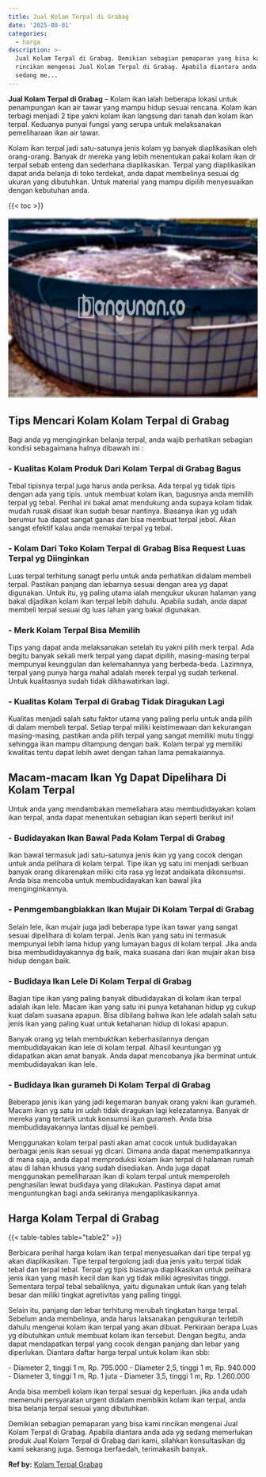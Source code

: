 ```yaml
---
title: Jual Kolam Terpal di Grabag
date: '2025-08-01'
categories:
  - harga
description: >-
  Jual Kolam Terpal di Grabag. Demikian sebagian pemaparan yang bisa kami
  rincikan mengenai Jual Kolam Terpal di Grabag. Apabila diantara anda ada yg
  sedang me...
---
```


**Jual Kolam Terpal di Grabag** – Kolam ikan ialah beberapa lokasi untuk penampungan ikan air tawar yang mampu hidup sesuai rencana. Kolam ikan terbagi menjadi 2 tipe yakni kolam ikan langsung dari tanah dan kolam ikan terpal. Keduanya punyai fungsi yang serupa untuk melaksanakan pemeliharaan ikan air tawar.

Kolam ikan terpal jadi satu-satunya jenis kolam yg banyak diaplikasikan oleh orang-orang. Banyak dr mereka yang lebih menentukan pakai kolam ikan dr terpal sebab enteng dan sederhana diaplikasikan. Terpal yang diaplikasikan dapat anda belanja di toko terdekat, anda dapat membelinya sesuai dg ukuran yang dibutuhkan. Untuk material yang mampu dipilih menyesuaikan dengan kebutuhan anda.

{{< toc >}}

![Jual Kolam Terpal di Grabag](/images/jual-kolam-terpal-53.png)

## Tips Mencari Kolam Kolam Terpal di Grabag

Bagi anda yg menginginkan belanja terpal, anda wajib perhatikan sebagian kondisi sebagaimana halnya dibawah ini :

### \- Kualitas Kolam Produk Dari Kolam Terpal di Grabag Bagus

Tebal tipisnya terpal juga harus anda periksa. Ada terpal yg tidak tipis dengan ada yang tipis. untuk membuat kolam ikan, bagusnya anda memilih terpal yg tebal. Perihal ini bakal amat mendukung anda supaya kolam tidak mudah rusak disaat ikan sudah besar nantinya. Biasanya ikan yg udah berumur tua dapat sangat ganas dan bisa membuat terpal jebol. Akan sangat efektif kalau anda memakai terpal yg tebal.

### \- Kolam Dari Toko Kolam Terpal di Grabag Bisa Request Luas Terpal yg Diinginkan

Luas terpal terhitung sanagt perlu untuk anda perhatikan didalam membeli terpal. Pastikan panjang dan lebarnya sesuai dengan area yg dapat digunakan. Untuk itu, yg paling utama ialah mengukur ukuran halaman yang bakal dijadikan kolam ikan terpal lebih dahulu. Apabila sudah, anda dapat membeli terpal sesuai dg luas lahan yang bakal digunakan.

### \- Merk Kolam Terpal Bisa Memilih

Tips yang dapat anda melaksanakan setelah itu yakni pilih merk terpal. Ada begitu banyak sekali merk terpal yang dapat dipilih, masing-masing terpal mempunyai keunggulan dan kelemahannya yang berbeda-beda. Lazimnya, terpal yang punya harga mahal adalah merek terpal yg sudah terkenal. Untuk kualitasnya sudah tidak dikhawatirkan lagi.

### \- Kualitas Kolam Terpal di Grabag Tidak Diragukan Lagi

Kualitas menjadi salah satu faktor utama yang paling perlu untuk anda pilih di dalam membeli terpal. Setiap terpal miliki keistimewaan dan kekurangan masing-masing, pastikan anda pilih terpal yang sangat memiliki mutu tinggi sehingga ikan mampu ditampung dengan baik. Kolam terpal yg memiliki kwalitas tentu dapat lebih awet dengan tahan lama pemakaiannya.

## Macam-macam Ikan Yg Dapat Dipelihara Di Kolam Terpal

Untuk anda yang mendambakan memeliahara atau membudidayakan kolam ikan terpal, anda dapat menentukan sebagian ikan seperti berikut ini!

### \- Budidayakan Ikan Bawal Pada Kolam Terpal di Grabag

Ikan bawal termasuk jadi satu-satunya jenis ikan yg yang cocok dengan untuk anda pelihara di kolam terpal. Tipe ikan yg satu ini menjadi serbuan banyak orang dikarenakan miliki cita rasa yg lezat andaikata dikonsumsi. Anda bisa mencoba untuk membudidayakan kan bawal jika menginginkannya.

### \- Penmgembangbiakkan Ikan Mujair Di Kolam Terpal di Grabag

Selain lele, ikan mujair juga jadi beberapa type ikan tawar yang sangat sesuai dipelihara di kolam terpal. Jenis ikan yang satu ini termasuk mempunyai lebih lama hidup yang lumayan bagus di kolam terpal. Jika anda bisa membudidayakannya dg baik, maka suasana dari ikan mujair akan bisa hidup dengan baik.

### \- Budidaya Ikan Lele Di Kolam Terpal di Grabag

Bagian tipe ikan yang paling banyak dibudidayakan di kolam ikan terpal adalah ikan lele. Macam ikan yang satu ini punya ketahanan hidup yg cukup kuat dalam suasana apapun. Bisa dibilang bahwa ikan lele adalah salah satu jenis ikan yang paling kuat untuk ketahanan hidup di lokasi apapun.

Banyak orang yg telah membuktikan keberhasilannya dengan membudidayakan ikan lele di kolam terpal. Alhasil keuntungan yg didapatkan akan amat banyak. Anda dapat mencobanya jika berminat untuk membudidayakan ikan lele.

### \- Budidaya Ikan gurameh Di Kolam Terpal di Grabag

Beberapa jenis ikan yang jadi kegemaran banyak orang yakni ikan gurameh. Macam ikan yg satu ini udah tidak diragukan lagi kelezatannya. Banyak dr mereka yang tertarik untuk konsumsi ikan gurameh. Anda bisa membudidayakannya lantas dijual ke pembeli.

Menggunakan kolam terpal pasti akan amat cocok untuk budidayakan berbagai jenis ikan sesuai yg dicari. Dimana anda dapat menempatkannya di mana saja, anda dapat memproduksi kolam ikan terpal di halaman rumah atau di lahan khusus yang sudah disediakan. Anda juga dapat menggunakan pemeliharaan ikan di kolam terpal untuk memperoleh penghasilan lewat budidaya yang dilakukan. Pastinya dapat amat menguntungkan bagi anda sekiranya mengaplikasikannya.

## Harga Kolam Terpal di Grabag

{{< table-tables table="table2" >}}

Berbicara perihal harga kolam ikan terpal menyesuaikan dari tipe terpal yg akan diaplikasikan. Tipe terpal tergolong jadi dua jenis yaitu terpal tidak tebal dan terpal tebal. Terpal yg tipis biasanya diaplikasikan untuk pelihara jenis ikan yang masih kecil dan ikan yg tidak miliki agresivitas tinggi. Sementara terpal tebal sebaliknya, yaitu digunakan untuk ikan yang telah besar dan miliki tingkat agretivitas yang paling tinggi.

Selain itu, panjang dan lebar terhitung merubah tingkatan harga terpal. Sebelum anda membelinya, anda harus laksanakan pengukuran terlebih dahulu mengenai kolam ikan terpal yang akan dibuat. Perkiraan berapa Luas yg dibutuhkan untuk membuat kolam ikan tersebut. Dengan begitu, anda dapat mendapatkan terpal yang cocok dengan panjang dan lebar yang diperlukan. Diantara daftar harga terpal untuk kolam ikan sbb:

\- Diameter 2, tinggi 1 m, Rp. 795.000 - Diameter 2,5, tinggi 1 m, Rp. 940.000 - Diameter 3, tinggi 1 m, Rp. 1 juta - Diameter 3,5, tinggi 1 m, Rp. 1.260.000

Anda bisa membeli kolam ikan terpal sesuai dg keperluan. jika anda udah memenuhi persyaratan urgent didalam membikin kolam ikan terpal, anda bisa belanja terpal sesuai yang dibutuhkan.

Demikian sebagian pemaparan yang bisa kami rincikan mengenai Jual Kolam Terpal di Grabag. Apabila diantara anda ada yg sedang memerlukan produk Jual Kolam Terpal di Grabag dari kami, silahkan konsultasikan dg kami sekarang juga. Semoga berfaedah, terimakasih banyak.

**Ref by:** [Kolam Terpal Grabag](https://id.wikipedia.org/wiki/Kolam)
